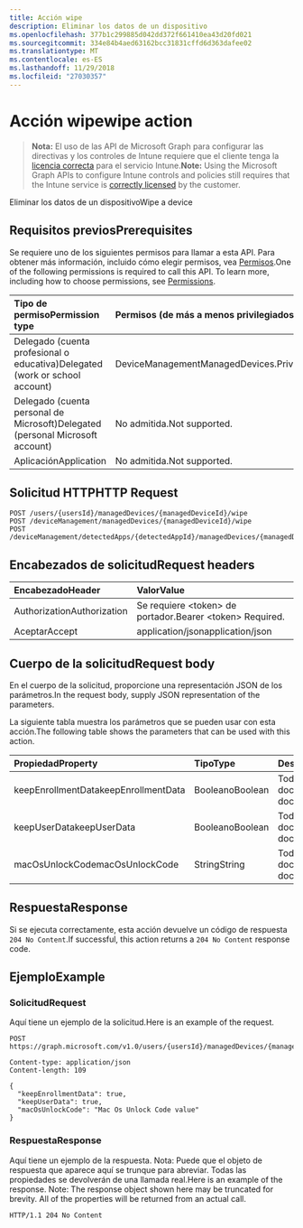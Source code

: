 ```yaml
---
title: Acción wipe
description: Eliminar los datos de un dispositivo
ms.openlocfilehash: 377b1c299885d042dd372f661410ea43d20fd021
ms.sourcegitcommit: 334e84b4aed63162bcc31831cffd6d363dafee02
ms.translationtype: MT
ms.contentlocale: es-ES
ms.lasthandoff: 11/29/2018
ms.locfileid: "27030357"
---
```

# <a name="wipe-action"></a><span data-ttu-id="3b589-103">Acción wipe</span><span class="sxs-lookup"><span data-stu-id="3b589-103">wipe action</span></span>

> <span data-ttu-id="3b589-104">**Nota:** El uso de las API de Microsoft Graph para configurar las directivas y los controles de Intune requiere que el cliente tenga la [licencia correcta](https://go.microsoft.com/fwlink/?linkid=839381) para el servicio Intune.</span><span class="sxs-lookup"><span data-stu-id="3b589-104">**Note:** Using the Microsoft Graph APIs to configure Intune controls and policies still requires that the Intune service is [correctly licensed](https://go.microsoft.com/fwlink/?linkid=839381) by the customer.</span></span>

<span data-ttu-id="3b589-105">Eliminar los datos de un dispositivo</span><span class="sxs-lookup"><span data-stu-id="3b589-105">Wipe a device</span></span>
## <a name="prerequisites"></a><span data-ttu-id="3b589-106">Requisitos previos</span><span class="sxs-lookup"><span data-stu-id="3b589-106">Prerequisites</span></span>
<span data-ttu-id="3b589-p101">Se requiere uno de los siguientes permisos para llamar a esta API. Para obtener más información, incluido cómo elegir permisos, vea [Permisos](/graph/permissions-reference).</span><span class="sxs-lookup"><span data-stu-id="3b589-p101">One of the following permissions is required to call this API. To learn more, including how to choose permissions, see [Permissions](/graph/permissions-reference).</span></span>

|<span data-ttu-id="3b589-109">Tipo de permiso</span><span class="sxs-lookup"><span data-stu-id="3b589-109">Permission type</span></span>|<span data-ttu-id="3b589-110">Permisos (de más a menos privilegiados)</span><span class="sxs-lookup"><span data-stu-id="3b589-110">Permissions (from most to least privileged)</span></span>|
|:---|:---|
|<span data-ttu-id="3b589-111">Delegado (cuenta profesional o educativa)</span><span class="sxs-lookup"><span data-stu-id="3b589-111">Delegated (work or school account)</span></span>|<span data-ttu-id="3b589-112">DeviceManagementManagedDevices.PriviligedOperation.All</span><span class="sxs-lookup"><span data-stu-id="3b589-112">DeviceManagementManagedDevices.PriviligedOperation.All</span></span>|
|<span data-ttu-id="3b589-113">Delegado (cuenta personal de Microsoft)</span><span class="sxs-lookup"><span data-stu-id="3b589-113">Delegated (personal Microsoft account)</span></span>|<span data-ttu-id="3b589-114">No admitida.</span><span class="sxs-lookup"><span data-stu-id="3b589-114">Not supported.</span></span>|
|<span data-ttu-id="3b589-115">Aplicación</span><span class="sxs-lookup"><span data-stu-id="3b589-115">Application</span></span>|<span data-ttu-id="3b589-116">No admitida.</span><span class="sxs-lookup"><span data-stu-id="3b589-116">Not supported.</span></span>|

## <a name="http-request"></a><span data-ttu-id="3b589-117">Solicitud HTTP</span><span class="sxs-lookup"><span data-stu-id="3b589-117">HTTP Request</span></span>
<!-- {
  "blockType": "ignored"
}
-->
``` http
POST /users/{usersId}/managedDevices/{managedDeviceId}/wipe
POST /deviceManagement/managedDevices/{managedDeviceId}/wipe
POST /deviceManagement/detectedApps/{detectedAppId}/managedDevices/{managedDeviceId}/wipe
```

## <a name="request-headers"></a><span data-ttu-id="3b589-118">Encabezados de solicitud</span><span class="sxs-lookup"><span data-stu-id="3b589-118">Request headers</span></span>
|<span data-ttu-id="3b589-119">Encabezado</span><span class="sxs-lookup"><span data-stu-id="3b589-119">Header</span></span>|<span data-ttu-id="3b589-120">Valor</span><span class="sxs-lookup"><span data-stu-id="3b589-120">Value</span></span>|
|:---|:---|
|<span data-ttu-id="3b589-121">Authorization</span><span class="sxs-lookup"><span data-stu-id="3b589-121">Authorization</span></span>|<span data-ttu-id="3b589-122">Se requiere &lt;token&gt; de portador.</span><span class="sxs-lookup"><span data-stu-id="3b589-122">Bearer &lt;token&gt; Required.</span></span>|
|<span data-ttu-id="3b589-123">Aceptar</span><span class="sxs-lookup"><span data-stu-id="3b589-123">Accept</span></span>|<span data-ttu-id="3b589-124">application/json</span><span class="sxs-lookup"><span data-stu-id="3b589-124">application/json</span></span>|

## <a name="request-body"></a><span data-ttu-id="3b589-125">Cuerpo de la solicitud</span><span class="sxs-lookup"><span data-stu-id="3b589-125">Request body</span></span>
<span data-ttu-id="3b589-126">En el cuerpo de la solicitud, proporcione una representación JSON de los parámetros.</span><span class="sxs-lookup"><span data-stu-id="3b589-126">In the request body, supply JSON representation of the parameters.</span></span>

<span data-ttu-id="3b589-127">La siguiente tabla muestra los parámetros que se pueden usar con esta acción.</span><span class="sxs-lookup"><span data-stu-id="3b589-127">The following table shows the parameters that can be used with this action.</span></span>

|<span data-ttu-id="3b589-128">Propiedad</span><span class="sxs-lookup"><span data-stu-id="3b589-128">Property</span></span>|<span data-ttu-id="3b589-129">Tipo</span><span class="sxs-lookup"><span data-stu-id="3b589-129">Type</span></span>|<span data-ttu-id="3b589-130">Descripción</span><span class="sxs-lookup"><span data-stu-id="3b589-130">Description</span></span>|
|:---|:---|:---|
|<span data-ttu-id="3b589-131">keepEnrollmentData</span><span class="sxs-lookup"><span data-stu-id="3b589-131">keepEnrollmentData</span></span>|<span data-ttu-id="3b589-132">Booleano</span><span class="sxs-lookup"><span data-stu-id="3b589-132">Boolean</span></span>|<span data-ttu-id="3b589-133">Todavía no documentado</span><span class="sxs-lookup"><span data-stu-id="3b589-133">Not yet documented</span></span>|
|<span data-ttu-id="3b589-134">keepUserData</span><span class="sxs-lookup"><span data-stu-id="3b589-134">keepUserData</span></span>|<span data-ttu-id="3b589-135">Booleano</span><span class="sxs-lookup"><span data-stu-id="3b589-135">Boolean</span></span>|<span data-ttu-id="3b589-136">Todavía no documentado</span><span class="sxs-lookup"><span data-stu-id="3b589-136">Not yet documented</span></span>|
|<span data-ttu-id="3b589-137">macOsUnlockCode</span><span class="sxs-lookup"><span data-stu-id="3b589-137">macOsUnlockCode</span></span>|<span data-ttu-id="3b589-138">String</span><span class="sxs-lookup"><span data-stu-id="3b589-138">String</span></span>|<span data-ttu-id="3b589-139">Todavía no documentado</span><span class="sxs-lookup"><span data-stu-id="3b589-139">Not yet documented</span></span>|



## <a name="response"></a><span data-ttu-id="3b589-140">Respuesta</span><span class="sxs-lookup"><span data-stu-id="3b589-140">Response</span></span>
<span data-ttu-id="3b589-141">Si se ejecuta correctamente, esta acción devuelve un código de respuesta `204 No Content`.</span><span class="sxs-lookup"><span data-stu-id="3b589-141">If successful, this action returns a `204 No Content` response code.</span></span>

## <a name="example"></a><span data-ttu-id="3b589-142">Ejemplo</span><span class="sxs-lookup"><span data-stu-id="3b589-142">Example</span></span>
### <a name="request"></a><span data-ttu-id="3b589-143">Solicitud</span><span class="sxs-lookup"><span data-stu-id="3b589-143">Request</span></span>
<span data-ttu-id="3b589-144">Aquí tiene un ejemplo de la solicitud.</span><span class="sxs-lookup"><span data-stu-id="3b589-144">Here is an example of the request.</span></span>
``` http
POST https://graph.microsoft.com/v1.0/users/{usersId}/managedDevices/{managedDeviceId}/wipe

Content-type: application/json
Content-length: 109

{
  "keepEnrollmentData": true,
  "keepUserData": true,
  "macOsUnlockCode": "Mac Os Unlock Code value"
}
```

### <a name="response"></a><span data-ttu-id="3b589-145">Respuesta</span><span class="sxs-lookup"><span data-stu-id="3b589-145">Response</span></span>
<span data-ttu-id="3b589-p102">Aquí tiene un ejemplo de la respuesta. Nota: Puede que el objeto de respuesta que aparece aquí se trunque para abreviar. Todas las propiedades se devolverán de una llamada real.</span><span class="sxs-lookup"><span data-stu-id="3b589-p102">Here is an example of the response. Note: The response object shown here may be truncated for brevity. All of the properties will be returned from an actual call.</span></span>
``` http
HTTP/1.1 204 No Content
```



